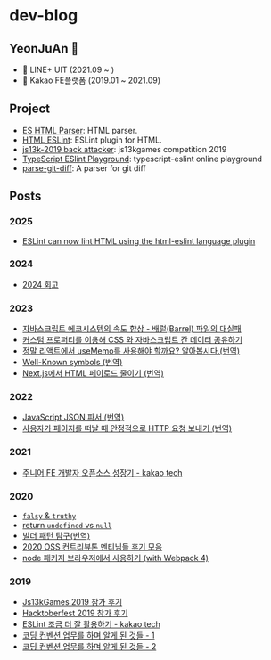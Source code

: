 # dev-blog

## YeonJuAn 👋

- 💼 LINE+ UIT (2021.09 ~ )
- 💼 Kakao FE플랫폼 (2019.01 ~ 2021.09)

## Project

- [ES HTML Parser](https://github.com/yeonjuan/es-html-parser): HTML parser.
- [HTML ESLint](https://github.com/yeonjuan/html-eslint): ESLint plugin for HTML.
- [js13k-2019 back attacker](https://github.com/yeonjuan/js13k-2019-back): js13kgames competition 2019
- [TypeScript ESlint Playground](https://github.com/yeonjuan/typescript-eslint-demo): typescript-eslint online playground
- [parse-git-diff](https://github.com/yeonjuan/parse-git-diff): A parser for git diff

## Posts

### 2025

- [ESLint can now lint HTML using the html-eslint language plugin](https://eslint.org/blog/2025/05/eslint-html-plugin/)

### 2024

- [2024 회고](./Review/2024-retrospect.md)

### 2023

- [자바스크립트 에코시스템의 속도 향상 - 배럴(Barrel) 파일의 대실패](./JavaScript/speeding-up-the-javascript-ecosystem-the-barrel-file-debacle.md)
- [커스텀 프로퍼티를 이용해 CSS 와 자바스크립트 간 데이터 공유하기](./JavaScript/sharing-data-between-css-and-javascript-using-custom-properties.md)
- [정말 리액트에서 useMemo를 사용해야 할까요? 알아봅시다.(번역)](./JavaScript/should-you-really-use-usememo.md)
- [Well-Known symbols (번역)](./JavaScript/well-known-symbols.md)
- [Next.js에서 HTML 페이로드 줄이기 (번역)](./JavaScript/reduce-html-payload-with-nextjs.md)

### 2022

- [JavaScript JSON 파서 (번역)](./JavaScript/json-parser-with-javascript.md)
- [사용자가 페이지를 떠날 때 안정적으로 HTTP 요청 보내기 (번역)](./Browser/send-an-http-request-on-page-exit.md)

### 2021

- [주니어 FE 개발자 오픈소스 성장기 - kakao tech](https://tech.kakao.com/2021/06/16/frontend-growth-10/)

### 2020

- [`falsy` & `truthy`](./JavaScript/falsy-truthy.md)
- [return `undefined` vs `null`](./JavaScript/return-null-vs-undefined.md)
- [빌더 패턴 탐구(번역)](./DesignPattern/builder-pattern-exploration.md)
- [2020 OSS 컨트리뷰톤 멘티님들 후기 모음](./Review/2020-oss-contributhon.md)
- [node 패키지 브라우저에서 사용하기 (with Webpack 4)](./JavaScript/node-module-on-browser.md)

### 2019

- [Js13kGames 2019 참가 후기](./Review/js-13k-2019.md)
- [Hacktoberfest 2019 참가 후기](./Review/hacktoberfest-2019.md)
- [ESLint 조금 더 잘 활용하기 - kakao tech](https://tech.kakao.com/2019/12/05/make-better-use-of-eslint/)
- [코딩 컨벤션 업무를 하며 알게 된 것들 - 1](./JavaScript/coding-convention-1.md)
- [코딩 컨벤션 업무를 하며 알게 된 것들 - 2](./JavaScript/coding-convention-2.md)
